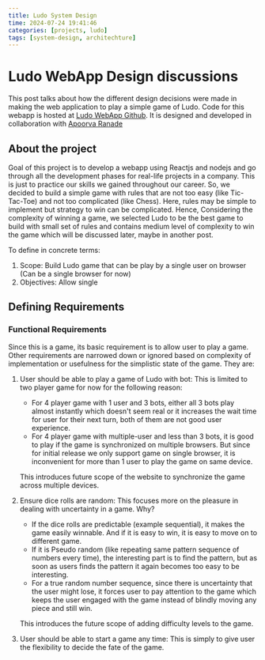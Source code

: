```yaml
---
title: Ludo System Design
time: 2024-07-24 19:41:46
categories: [projects, ludo]
tags: [system-design, architechture]
---
```


# Ludo WebApp Design discussions

This post talks about how the different design decisions were made in making the
web application to play a simple game of Ludo. Code for this webapp is hosted
at [Ludo WebApp Github](https://github.com/gauravloj/ludo-webapp).
It is designed and developed in collaboration with [Apoorva Ranade](https://github.com/apoorvaran)

## About the project

Goal of this project is to develop a webapp using Reactjs and nodejs and go through
all the development phases for real-life projects in a company. This is just to practice
our skills we gained throughout our career. So, we decided to build a simple game with rules
that are not too easy (like Tic-Tac-Toe) and not too complicated (like Chess). Here, rules
may be simple to implement but strategy to win can be complicated. Hence, Considering the
complexity of winning a game, we selected Ludo to be the best game to build with small set of
rules and contains medium level of complexity to win the game which will be discussed later,
maybe in another post.

To define in concrete terms:

1. Scope: Build Ludo game that can be play by a single user on browser (Can be a single browser for now)
1. Objectives: Allow single

## Defining Requirements

### Functional Requirements

Since this is a game, its basic requirement is to allow user to play a game. Other requirements
are narrowed down or ignored based on complexity of implementation or usefulness for the simplistic
state of the game. They are:

1. User should be able to play a game of Ludo with bot: This is limited to two player game for now for the following reason:

   - For 4 player game with 1 user and 3 bots, either all 3 bots play almost instantly which doesn't seem real or it increases
     the wait time for user for their next turn, both of them are not good user experience.
   - For 4 player game with multiple-user and less than 3 bots, it is good to play if the game is synchronized on multiple
     browsers. But since for initial release we only support game on single browser, it is inconvenient for more than 1 user
     to play the game on same device.

   This introduces future scope of the website to synchronize the game across multiple devices.

2. Ensure dice rolls are random: This focuses more on the pleasure in dealing with uncertainty in a game. Why?

   - If the dice rolls are predictable (example sequential), it makes the game easily winnable. And if it is easy to win,
     it is easy to move on to different game.
   - If it is Pseudo random (like repeating same pattern sequence of numbers every time), the interesting part is to find the
     pattern, but as soon as users finds the pattern it again becomes too easy to be interesting.
   - For a true random number sequence, since there is uncertainty that the user might lose, it forces user to pay attention
     to the game which keeps the user engaged with the game instead of blindly moving any piece and still win.

   This introduces the future scope of adding difficulty levels to the game.

3. User should be able to start a game any time: This is simply to give user the flexibility to decide the fate of the game.
